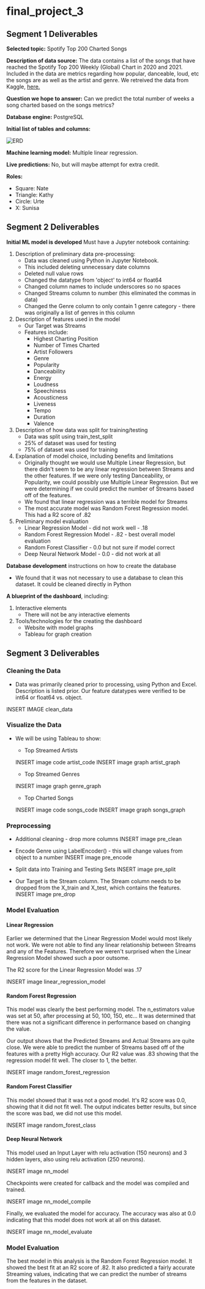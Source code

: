 # final_project_3

## Segment 1 Deliverables
**Selected topic:** Spotify Top 200 Charted Songs

**Description of data source:** The data contains a list of the songs that have reached the Spotify Top 200 Weekly (Global) Chart in 2020 and 2021. Included in the data are metrics regarding how popular, danceable, loud, etc the songs are as well as the artist and genre. We retreived the data from Kaggle, [here.](https://www.kaggle.com/sashankpillai/spotify-top-200-charts-20202021)

**Question we hope to answer:** Can we predict the total number of weeks a song charted based on the songs metrics?

**Database engine:** PostgreSQL

**Initial list of tables and columns:** 

![ERD](https://user-images.githubusercontent.com/86527135/141697695-b8f34735-16cf-45ce-84f9-775b792850ca.PNG)

**Machine learning model:** Multiple linear regression.

**Live predictions:** No, but will maybe attempt for extra credit.

**Roles:**
- Square: Nate
- Triangle: Kathy
- Circle: Urte
- X: Sunisa

## Segment 2 Deliverables
**Initial ML model is developed** Must have a Jupyter notebook containing:
1. Description of preliminary data pre-processing: 
    - Data was cleaned using Python in Jupyter Notebook. 
    - This included deleting unnecessary date columns
    - Deleted null value rows
    - Changed the datatype from 'object' to int64 or float64
    - Changed column names to include underscores so no spaces
    - Changed Streams column to number (this eliminated the commas in data)
    - Changed the Genre column to only contain 1 genre category - there was originally a list of genres in this column
2. Description of features used in the model
    - Our Target was Streams
    - Features include: 
        - Highest Charting Position
        - Number of Times Charted
        - Artist Followers
        - Genre
        - Popularity
        - Danceability
        - Energy
        - Loudness
        - Speechiness
        - Acousticness
        - Liveness
        - Tempo
        - Duration
        - Valence
3. Description of how data was split for training/testing
    - Data was split using train_test_split
    - 25% of dataset was used for testing
    - 75% of dataset was used for training
4. Explanation of model choice, including benefits and limitations
    - Originally thought we would use Multiple Linear Regression, but there didn't seem to be any linear regression between Streams and the other features.  If we were only testing Danceability, or Popularity, we could possibly use Multiple Linear Regression.  But we were determining if we could predict the number of Streams based off of the features.
    - We found that linear regression was a terrible model for Streams
    - The most accurate model was Random Forest Regression model.  This had a R2 score of .82
5. Preliminary model evaluation
    - Linear Regression Model - did not work well - .18
    - Random Forest Regression Model - .82 -  best overall model evaluation
    - Random Forest Classifier - 0.0 but not sure if model correct
    - Deep Neural Network Model - 0.0 - did not work at all

**Database development** instructions on how to create the database
- We found that it was not necessary to use a database to clean this dataset.  It could be cleaned directly in Python


**A blueprint of the dashboard**, including:
1. Interactive elements
    - There will not be any interactive elements
2. Tools/technologies for the creating the dashboard
    - Website with model graphs
    - Tableau for graph creation

## Segment 3 Deliverables
### Cleaning the Data
- Data was primarily cleaned prior to processing, using Python and Excel. Description is listed prior.  Our feature datatypes were verified to be int64 or float64 vs. object.

INSERT IMAGE clean_data


### Visualize the Data
- We will be using Tableau to show:

    - Top Streamed Artists

    INSERT image code artist_code
    INSERT image graph artist_graph

    - Top Streamed Genres

    INSERT image graph genre_graph

    - Top Charted Songs

    INSERT image code songs_code
    INSERT image graph songs_graph

### Preprocessing
- Additional cleaning - drop more columns
 INSERT image pre_clean

- Encode Genre using LabelEncoder() - this will change values from object to a number
INSERT image pre_encode

- Split data into Training and Testing Sets
INSERT image pre_split

- Our Target is the Stream column.  The Stream column needs to be dropped from the X_train and X_test, which contains the features.
INSERT image pre_drop

### Model Evaluation
#### Linear Regression
Earlier we determined that the Linear Regression Model would most likely not work.  We were not able to find any linear relationship between Streams and any of the Features.  Therefore we weren't surprised when the Linear Regression Model showed such a poor outsome.

The R2 score for the Linear Regression Model was .17

INSERT image linear_regression_model

#### Random Forest Regression
This model was clearly the best performing model.  The n_estimators value was set at 50, after processing at 50, 100, 150, etc...  It was determined that there was not a significant difference in performance based on changing the value. 

Our output shows that the Predicted Streams and Actual Streams are quite close.  We were able to predict the number of Streams based off of the features with a pretty High accuracy.  Our R2 value was .83 showing that the regression model fit well. The closer to 1, the better.

INSERT image random_forest_regression

#### Random Forest Classifier
This model showed that it was not a good model.  It's R2 score was 0.0, showing that it did not fit well.  The output indicates better results, but since the score was bad, we did not use this model.

INSERT image random_forest_class

#### Deep Neural Network
This model used an Input Layer with relu activation (150 neurons) and 3 hidden layers, also using relu activation (250 neurons). 

INSERT image nn_model


Checkpoints were created for callback and the model was compiled and trained.

INSERT image nn_model_compile

Finally, we evaluated the model for accuracy.  The accuracy was also at 0.0 indicating that this model does not work at all on this dataset.

INSERT image nn_model_evaluate

### Model Evaluation
The best model in this analysis is the Random Forest Regression model.  It showed the best fit at an R2 score of .82.  It also predicted a fairly accurate Streaming values, indicating that we can predict the number of streams from the features in the dataset.























